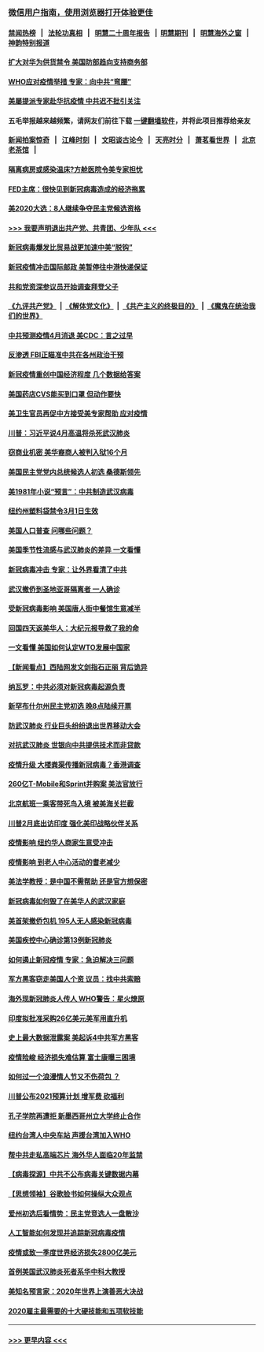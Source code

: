 ### [微信用户指南，使用浏览器打开体验更佳](https://github.com/gfw-breaker/banned-news1/blob/master/indexes/wechat-guide.md?t=0)
#### [禁闻热榜](热点新闻.md?t=0)  &nbsp;&nbsp;|&nbsp;&nbsp; [法轮功真相](https://github.com/gfw-breaker/truth/blob/master/README.md?t=0) &nbsp;&nbsp;|&nbsp;&nbsp; [明慧二十周年报告](https://github.com/gfw-breaker/mh-reports/blob/master/README.md?t=0) &nbsp;&nbsp;|&nbsp;&nbsp;[明慧期刊](https://github.com/gfw-breaker/mh-qikan) &nbsp;&nbsp;|&nbsp;&nbsp; [明慧海外之窗](https://github.com/gfw-breaker/mh-news/blob/master/README.md?t=0) &nbsp;&nbsp;|&nbsp;&nbsp; [神韵特别报道](https://github.com/gfw-breaker/mh-news/blob/master/shenyun.md?t=0)
#### [扩大对华为供货禁令 美国防部趋向支持商务部](../pages/nsc412/n11864773.md?t=02131102) 
#### [WHO应对疫情举措 专家：向中共“弯腰”](../pages/nsc412/n11864727.md?t=02131102) 
#### [美屡提派专家赴华抗疫情 中共迟不批引关注](../pages/nsc412/n11864719.md?t=02131102) 
#### 五毛举报越来越频繁，请网友们前往下载 [一键翻墙软件](https://github.com/gfw-breaker/ssr-accounts)，并将此项目推荐给亲友
#### [新闻拍案惊奇](https://github.com/gfw-breaker/banned-news1/blob/master/pages/link4.md) &nbsp;&nbsp;|&nbsp;&nbsp; [江峰时刻](https://github.com/gfw-breaker/banned-news1/blob/master/pages/link4.md) &nbsp;&nbsp;|&nbsp;&nbsp; [文昭谈古论今](https://github.com/gfw-breaker/banned-news1/blob/master/pages/link4.md) &nbsp;&nbsp;|&nbsp;&nbsp; [天亮时分](https://github.com/gfw-breaker/banned-news1/blob/master/pages/link4.md) &nbsp;&nbsp;|&nbsp;&nbsp; [萧茗看世界](https://github.com/gfw-breaker/banned-news1/blob/master/pages/link4.md) &nbsp;&nbsp;|&nbsp;&nbsp; [北京老茶馆](https://github.com/gfw-breaker/banned-news1/blob/master/pages/link4.md) &nbsp;&nbsp;|&nbsp;&nbsp; 
#### [隔离病房或感染温床?方舱医院令美专家担忧](../pages/nsc412/n11864575.md?t=02131102) 
#### [FED主席：很快见到新冠病毒造成的经济拖累](../pages/nsc412/n11864507.md?t=02131102) 
#### [美2020大选：8人继续争夺民主党候选资格](../pages/nsc412/n11864327.md?t=02131102) 
#### [>>> 我要声明退出共产党、共青团、少年队 <<<](https://github.com/begood0513/goodnews/blob/master/quit/letter.md) 
#### [新冠病毒爆发比贸易战更加速中美“脱钩”](../pages/nsc412/n11864470.md?t=02131102) 
#### [新冠疫情冲击国际邮政 美暂停往中港快递保证](../pages/nsc412/n11864207.md?t=02131102) 
#### [共和党资深参议员开始调查拜登父子](../pages/nsc412/n11863984.md?t=02131102) 
#### [《九评共产党》](https://github.com/begood0513/9ping.md/blob/master/README.md) &nbsp;|&nbsp; [《解体党文化》](../../../../jtdwh.md/blob/master/README.md)  &nbsp;|&nbsp; [《共产主义的终极目的》](../../../../gczydzjmd.md/blob/master/README.md) &nbsp;|&nbsp; [《魔鬼在统治我们的世界》](../../../../mgztzwmdsj.md/blob/master/README.md) 
#### [中共预测疫情4月消退 美CDC：言之过早](../pages/nsc412/n11864310.md?t=02131102) 
#### [反渗透 FBI正瞄准中共在各州政治干预](../pages/nsc412/n11864300.md?t=02131102) 
#### [新冠疫情重创中国经济程度 几个数据给答案](../pages/nsc412/n11864203.md?t=02131102) 
#### [美国药店CVS能买到口罩 但动作要快](../pages/nsc412/n11862438.md?t=02131102) 
#### [美卫生官员再促中方接受美专家帮助 应对疫情](../pages/nsc412/n11864043.md?t=02131102) 
#### [川普：习近平说4月高温将杀死武汉肺炎](../pages/nsc412/n11860814.md?t=02131102) 
#### [窃商业机密 美华裔商人被判入狱16个月](../pages/nsc412/n11863911.md?t=02131102) 
#### [美国民主党党内总统候选人初选 桑德斯领先](../pages/nsc412/n11863475.md?t=02131102) 
#### [美1981年小说“预言”：中共制造武汉病毒](../pages/nsc412/n11863306.md?t=02131102) 
#### [纽约州塑料袋禁令3月1日生效](../pages/nsc412/n11862832.md?t=02131102) 
#### [美国人口普查  问哪些问题？](../pages/nsc412/n11862808.md?t=02131102) 
#### [美国季节性流感与武汉肺炎的差异 一文看懂](../pages/nsc412/n11862428.md?t=02131102) 
#### [新冠病毒冲击 专家：让外界看清了中共](../pages/nsc412/n11862280.md?t=02131102) 
#### [武汉撤侨到圣地亚哥隔离者 一人确诊](../pages/nsc412/n11862460.md?t=02131102) 
#### [受新冠病毒影响 美国唐人街中餐馆生意减半](../pages/nsc412/n11861940.md?t=02131102) 
#### [回国四天返美华人：大纪元报导救了我的命](../pages/nsc412/n11862181.md?t=02131102) 
#### [一文看懂 美国如何认定WTO发展中国家](../pages/nsc412/n11862051.md?t=02131102) 
#### [【新闻看点】西陆网发文剑指石正丽 背后诡异](../pages/nsc412/n11861792.md?t=02131102) 
#### [纳瓦罗：中共必须对新冠病毒起源负责](../pages/nsc412/n11861810.md?t=02131102) 
#### [新罕布什尔州民主党初选 晚8点陆续开票](../pages/nsc412/n11861872.md?t=02131102) 
#### [防武汉肺炎 行业巨头纷纷退出世界移动大会](../pages/nsc412/n11861795.md?t=02131102) 
#### [对抗武汉肺炎 世银向中共提供技术而非贷款](../pages/nsc412/n11861652.md?t=02131102) 
#### [疫情升级 大楼粪渠传播新冠病毒？香港调查](../pages/nsc412/n11861556.md?t=02131102) 
#### [260亿T-Mobile和Sprint并购案 美法官放行](../pages/nsc412/n11861511.md?t=02131102) 
#### [北京航班一乘客带死鸟入境 被美海关拦截](../pages/nsc412/n11861317.md?t=02131102) 
#### [川普2月底出访印度 强化美印战略伙伴关系](../pages/nsc412/n11860557.md?t=02131102) 
#### [疫情影响  纽约华人商家生意受冲击](../pages/nsc412/n11860284.md?t=02131102) 
#### [疫情影响  到老人中心活动的耆老减少](../pages/nsc412/n11860199.md?t=02131102) 
#### [美法学教授：是中国不需帮助 还是官方想保密](../pages/nsc412/n11859492.md?t=02131102) 
#### [新冠病毒如何毁了在美华人的武汉家庭](../pages/nsc412/n11859524.md?t=02131102) 
#### [美首架撤侨包机 195人无人感染新冠病毒](../pages/nsc412/n11859908.md?t=02131102) 
#### [美国疾控中心确诊第13例新冠肺炎](../pages/nsc412/n11859966.md?t=02131102) 
#### [如何遏止新冠疫情 专家：急迫解决三问题](../pages/nsc412/n11859685.md?t=02131102) 
#### [军方黑客窃走美国人个资 议员：找中共索赔](../pages/nsc412/n11859371.md?t=02131102) 
#### [海外现新冠肺炎人传人 WHO警告：星火燎原](../pages/nsc412/n11859252.md?t=02131102) 
#### [印度拟批准采购26亿美元美军用直升机](../pages/nsc412/n11859143.md?t=02131102) 
#### [史上最大数据泄露案 美起诉4中共军方黑客](../pages/nsc412/n11859115.md?t=02131102) 
#### [疫情险峻 经济损失难估算 富士康曝三困境](../pages/nsc412/n11859120.md?t=02131102) 
#### [如何过一个浪漫情人节又不伤荷包 ？](../pages/nsc412/n11858969.md?t=02131102) 
#### [川普公布2021预算计划 增军费 砍福利](../pages/nsc412/n11859012.md?t=02131102) 
#### [孔子学院再遭拒 新墨西哥州立大学终止合作](../pages/nsc412/n11858661.md?t=02131102) 
#### [纽约台湾人中央车站  声援台湾加入WHO](../pages/nsc412/n11857757.md?t=02131102) 
#### [帮中共走私高端芯片 海外华人面临20年监禁](../pages/nsc412/n11855016.md?t=02131102) 
#### [【病毒探源】中共不公布病毒关键数据内幕](../pages/nsc412/n11856584.md?t=02131102) 
#### [【思想领袖】谷歌脸书如何操纵大众观点](../pages/nsc412/n11680874.md?t=02131102) 
#### [爱州初选后看情势：民主党竞选人一盘散沙](../pages/nsc412/n11856557.md?t=02131102) 
#### [人工智能如何发现并追踪新冠病毒疫情](../pages/nsc412/n11856398.md?t=02131102) 
#### [疫情或致一季度世界经济损失2800亿美元](../pages/nsc412/n11855639.md?t=02131102) 
#### [首例美国武汉肺炎死者系华中科大教授](../pages/nsc412/n11855500.md?t=02131102) 
#### [美知名预言家：2020年世界上演善恶大决战](../pages/nsc412/n11855418.md?t=02131102) 
#### [2020雇主最需要的十大硬技能和五项软技能](../pages/nsc412/n11850953.md?t=02131102) 

----
#### [ >>> 更早内容 <<< ](../indexes/nsc412-earlier.md)
